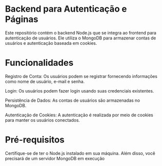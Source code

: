 
# Backend para Autenticação e Páginas
Este repositório contém o backend Node.js que se integra ao frontend para autenticação de usuários. Ele utiliza o MongoDB para armazenar contas de usuários e autenticação baseada em cookies.

# Funcionalidades

Registro de Conta: Os usuários podem se registrar fornecendo informações como nome de usuário, e-mail e senha.

Login: Os usuários podem fazer login usando suas credenciais existentes.

Persistência de Dados: As contas de usuários são armazenadas no MongoDB.

Autenticação de Cookies: A autenticação é realizada por meio de cookies para manter os usuários conectados.

# Pré-requisitos
Certifique-se de ter o Node.js instalado em sua máquina. Além disso, você precisará de um servidor MongoDB em execução
